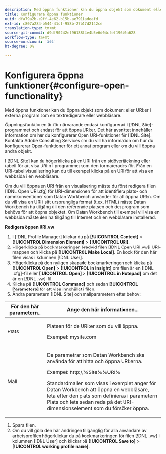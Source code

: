 ```yaml
---
description: Med öppna funktioner kan du öppna objekt som dokument eller URI:er i externa program som en textredigerare eller webbläsare.
title: Konfigurera öppna funktioner
uuid: dfa79a2b-e9ff-4e62-b15b-ae7911adeafd
exl-id: c807a284-b544-41cf-958b-27b47d2142ce
translation-type: tm+mt
source-git-commit: d9df90242ef96188f4e4b5e6d04cfef196b0a628
workflow-type: tm+mt
source-wordcount: '392'
ht-degree: 0%

---
```


# Konfigurera öppna funktioner{#configure-open-functionality}

Med öppna funktioner kan du öppna objekt som dokument eller URI:er i externa program som en textredigerare eller webbläsare.

Öppningsfunktionen är för närvarande endast konfigurerad i [!DNL Site]-programmet och endast för att öppna URI:er. Det här avsnittet innehåller information om hur du konfigurerar Open URI-funktioner för [!DNL Site]. Kontakta Adobe Consulting Services om du vill ha information om hur du konfigurerar Open-funktioner för ett annat program eller om du vill öppna andra objekt.

I [!DNL Site] kan du högerklicka på en URI från en sidövertäckning eller tabell för att visa URI:n i programmet som den formaterades för. Från en URI-tabellvisualisering kan du till exempel klicka på en URI för att visa en webbsida i en webbläsare.

Om du vill öppna en URI från en visualisering måste du först redigera filen [!DNL Open URI.cfg] för URI-dimensionen för att identifiera plats- och namnkonventioner som Datan Workbench använder för att öppna URI:n. Om du vill visa en URI i sitt ursprungliga format (t.ex. HTML) måste Datan Workbench ha tillgång till den refererade platsen och det program som behövs för att öppna objektet. Om Datan Workbench till exempel vill visa en webbsida måste den ha tillgång till Internet och en webbläsare installerad.

**Redigera öppen URI.vw**

1. I [!DNL Profile Manager] klickar du på **[!UICONTROL Context]** > **[!UICONTROL Dimension Element]** > **[!UICONTROL URI]**.
1. Högerklicka på bockmarkeringen bredvid filen [!DNL Open URI.vw]i URI-mappen och klicka på **[!UICONTROL Make Local]**. En bock för den här filen visas i kolumnen [!DNL User].
1. Högerklicka på den nyligen skapade bockmarkeringen och klicka på **[!UICONTROL Open]** > **[!UICONTROL in Insight]** om filen är en [!DNL .cfg]-fil eller **[!UICONTROL Open]** > **[!UICONTROL in Notepad]** om det är en [!DNL .vw]-fil.
1. Klicka på **[!UICONTROL Command]** och sedan **[!UICONTROL Parameters]** för att visa innehållet i filen.
1. Ändra parametern [!DNL Site] och mallparametern efter behov:

<table id="table_CDB316DB271F476AB9F9B557B86AFD25"> 
 <thead> 
  <tr> 
   <th colname="col1" class="entry"> För den här parametern.. </th> 
   <th colname="col2" class="entry"> Ange den här informationen... </th> 
  </tr>
 </thead>
 <tbody> 
  <tr> 
   <td colname="col1"> <p>Plats </p> </td> 
   <td colname="col2"> <p>Platsen för de URI:er som du vill öppna. </p> <p>Exempel: mysite.com </p> </td> 
  </tr> 
  <tr> 
   <td colname="col1"> <p>Mall </p> </td> 
   <td colname="col2"> <p>De parametrar som Datan Workbench ska använda för att hitta och öppna URI:erna. </p> <p>Exempel: <span class="filepath"> http://%Site%%URI%</span> </p> <p>Standardmallen som visas i exemplet anger för Datan Workbench att öppna en webbläsare, leta efter den plats som definieras i parametern <span class="wintitle"> Plats</span> och leta sedan reda på det URI-dimensionselement som du försöker öppna. </p> </td> 
  </tr> 
 </tbody> 
</table>

1. Spara filen.
1. Om du vill göra den här ändringen tillgänglig för alla användare av arbetsprofilen högerklickar du på bockmarkeringen för filen [!DNL .vw] i kolumnen [!DNL User] och klickar på **[!UICONTROL Save to]** > **[!UICONTROL working profile name]**.
